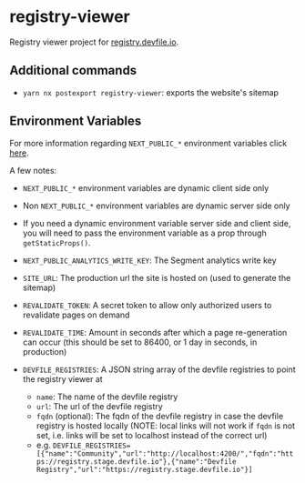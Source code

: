 # registry-viewer

Registry viewer project for [registry.devfile.io](https://registry.devfile.io/).

## Additional commands

- `yarn nx postexport registry-viewer`: exports the website's sitemap

## Environment Variables

For more information regarding `NEXT_PUBLIC_*` environment variables click [here](https://nextjs.org/docs/basic-features/environment-variables#exposing-environment-variables-to-the-browser).

A few notes:

- `NEXT_PUBLIC_*` environment variables are dynamic client side only
- Non `NEXT_PUBLIC_*` environment variables are dynamic server side only
- If you need a dynamic environment variable server side and client side, you will need to pass the environment variable as a prop through `getStaticProps()`.

- `NEXT_PUBLIC_ANALYTICS_WRITE_KEY`: The Segment analytics write key
- `SITE_URL`: The production url the site is hosted on (used to generate the sitemap)
- `REVALIDATE_TOKEN`: A secret token to allow only authorized users to revalidate pages on demand
- `REVALIDATE_TIME`: Amount in seconds after which a page re-generation can occur (this should be set to 86400, or 1 day in seconds, in production)
- `DEVFILE_REGISTRIES`: A JSON string array of the devfile registries to point the registry viewer at
  - `name`: The name of the devfile registry
  - `url`: The url of the devfile registry
  - `fqdn` (optional): The fqdn of the devfile registry in case the devfile registry is hosted locally (NOTE: local links will not work if `fqdn` is not set, i.e. links will be set to localhost instead of the correct url)
  - e.g. `DEVFILE_REGISTRIES=[{"name":"Community","url":"http://localhost:4200/","fqdn":"https://registry.stage.devfile.io"},{"name":"Devfile Registry","url":"https://registry.stage.devfile.io"}]`
